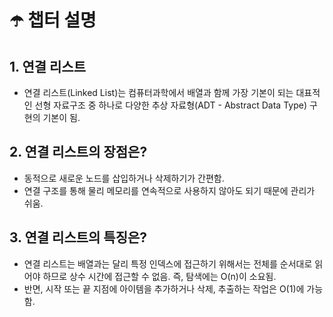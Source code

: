 # ☂️ 챕터 설명

## 1. 연결 리스트

-   연결 리스트(Linked List)는 컴퓨터과학에서 배열과 함께 가장 기본이 되는 대표적인 선형 자료구조 중 하나로 다양한 추상 자료형(ADT - Abstract Data Type) 구현의 기본이 됨.

## 2. 연결 리스트의 장점은?

-   동적으로 새로운 노드를 삽입하거나 삭제하기가 간편함.
-   연결 구조를 통해 물리 메모리를 연속적으로 사용하지 않아도 되기 때문에 관리가 쉬움.

## 3. 연결 리스트의 특징은?

-   연결 리스트는 배열과는 달리 특정 인덱스에 접근하기 위해서는 전체를 순서대로 읽어야 하므로 상수 시간에 접근할 수 없음. 즉, 탐색에는 O(n)이 소요됨.
-   반면, 시작 또는 끝 지점에 아이템을 추가하거나 삭제, 추출하는 작업은 O(1)에 가능함.
